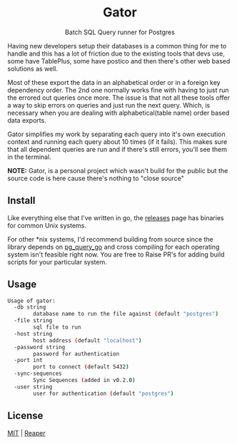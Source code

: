 <h1 align="center">
    Gator
</h1>
<p align="center">Batch SQL Query runner for Postgres</p>

Having new developers setup their databases is a common thing for me to handle and this has a lot of friction due to the
existing tools that devs use, some have TablePlus, some have postico and then there's other web based solutions as well.

Most of these export the data in an alphabetical order or in a foreign key dependency order. The 2nd one normally works fine
with having to just run the errored out queries once more. The issue is that not all these tools offer a way to skip errors
on queries and just run the next query. Which, is necessary when you are dealing with alphabetical(table name) order based data exports.

Gator simplifies my work by separating each query into it's own execution context and
running each query about 10 times (if it fails). This makes sure that all dependent queries are run and if there's still errors, you'll see them in the terminal.

**NOTE:** Gator, is a personal project which wasn't build for the public but the source code is here cause there's nothing to "close source"

## Install

Like everything else that I've written in go, the [releases](https://github.com/barelyhuman/releases) page has binaries for common Unix systems.

For other \*nix systems, I'd recommend building from source since the library depends on
[pg_query_go](https://github.com/pganalyze/pg_query_go) and cross compiling for each
operating system isn't feasible right now. You are free to Raise PR's for adding build scripts for your particular system.

## Usage

```sh
Usage of gator:
  -db string
        database name to run the file against (default "postgres")
  -file string
        sql file to run
  -host string
        host address (default "localhost")
  -password string
        password for authentication
  -port int
        port to connect (default 5432)
  -sync-sequences
        Sync Sequences (added in v0.2.0)
  -user string
        user for authentication (default "postgres")
```

## License

[MIT](https://github.com/barelyhuman/gator/blob/dev/license) | [Reaper](https://github.com/barelyhuman)
